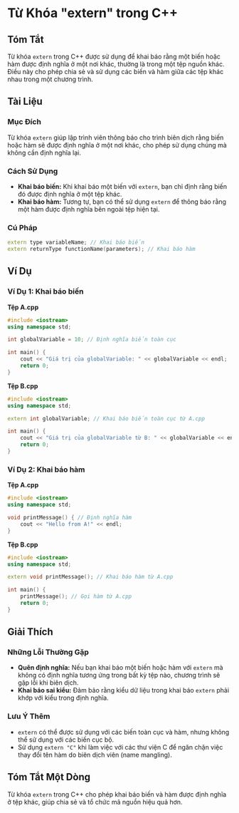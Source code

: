 <!--
Meta Description: # Từ Khóa "extern" trong C++ ## Tóm Tắt Từ khóa `extern` trong C++ được sử dụng để khai báo rằng một biến hoặc hàm được định nghĩa ở một nơi khác, thư...
Meta Keywords: báo, extern, khai, biến, hàm
-->

# Từ Khóa "extern" trong C++

## Tóm Tắt
Từ khóa `extern` trong C++ được sử dụng để khai báo rằng một biến hoặc hàm được định nghĩa ở một nơi khác, thường là trong một tệp nguồn khác. Điều này cho phép chia sẻ và sử dụng các biến và hàm giữa các tệp khác nhau trong một chương trình.

## Tài Liệu
### Mục Đích
Từ khóa `extern` giúp lập trình viên thông báo cho trình biên dịch rằng biến hoặc hàm sẽ được định nghĩa ở một nơi khác, cho phép sử dụng chúng mà không cần định nghĩa lại.

### Cách Sử Dụng
- **Khai báo biến:** Khi khai báo một biến với `extern`, bạn chỉ định rằng biến đó được định nghĩa ở một tệp khác.
- **Khai báo hàm:** Tương tự, bạn có thể sử dụng `extern` để thông báo rằng một hàm được định nghĩa bên ngoài tệp hiện tại.

### Cú Pháp
```cpp
extern type variableName; // Khai báo biến
extern returnType functionName(parameters); // Khai báo hàm
```

## Ví Dụ
### Ví Dụ 1: Khai báo biến
**Tệp A.cpp**
```cpp
#include <iostream>
using namespace std;

int globalVariable = 10; // Định nghĩa biến toàn cục

int main() {
    cout << "Giá trị của globalVariable: " << globalVariable << endl;
    return 0;
}
```

**Tệp B.cpp**
```cpp
#include <iostream>
using namespace std;

extern int globalVariable; // Khai báo biến toàn cục từ A.cpp

int main() {
    cout << "Giá trị của globalVariable từ B: " << globalVariable << endl;
    return 0;
}
```

### Ví Dụ 2: Khai báo hàm
**Tệp A.cpp**
```cpp
#include <iostream>
using namespace std;

void printMessage() { // Định nghĩa hàm
    cout << "Hello from A!" << endl;
}
```

**Tệp B.cpp**
```cpp
#include <iostream>
using namespace std;

extern void printMessage(); // Khai báo hàm từ A.cpp

int main() {
    printMessage(); // Gọi hàm từ A.cpp
    return 0;
}
```

## Giải Thích
### Những Lỗi Thường Gặp
- **Quên định nghĩa:** Nếu bạn khai báo một biến hoặc hàm với `extern` mà không có định nghĩa tương ứng trong bất kỳ tệp nào, chương trình sẽ gặp lỗi khi biên dịch.
- **Khai báo sai kiểu:** Đảm bảo rằng kiểu dữ liệu trong khai báo `extern` phải khớp với kiểu trong định nghĩa.

### Lưu Ý Thêm
- `extern` có thể được sử dụng với các biến toàn cục và hàm, nhưng không thể sử dụng với các biến cục bộ.
- Sử dụng `extern "C"` khi làm việc với các thư viện C để ngăn chặn việc thay đổi tên hàm do biên dịch viên (name mangling).

## Tóm Tắt Một Dòng
Từ khóa `extern` trong C++ cho phép khai báo biến và hàm được định nghĩa ở tệp khác, giúp chia sẻ và tổ chức mã nguồn hiệu quả hơn.